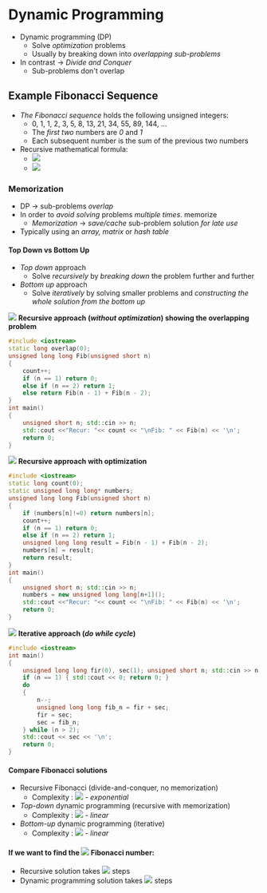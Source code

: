 # Dynamic Programming
- Dynamic programming (DP)
  - Solve *optimization* problems
  - Usually by breaking down into *overlapping sub-problems*
- In contrast -> *Divide and Conquer*
  - Sub-problems don't overlap
  
## Example Fibonacci Sequence
- *The Fibonacci sequence* holds the following unsigned integers:
  - 0, 1, 1, 2, 3, 5, 8, 13, 21, 34, 55, 89, 144, ...
  - The *first two* numbers are *0* and *1*
  - Each subsequent number is the sum of the previous two numbers
- Recursive mathematical formula:
  - <img src="https://latex.codecogs.com/svg.latex?\Large&space;F_0=0,{\;}F_1=1">
  - <img src="https://latex.codecogs.com/svg.latex?\Large&space;F_n=F_{n-1}+F_{n-2}">
  
### Memorization
- DP -> sub-problems *overlap*
- In order to *avoid solving* problems *multiple times*. memorize
  - *Memorization* -> *save/cache* sub-problem solution *for late use*
- Typically using an *array, matrix* or *hash table*

#### Top Down vs Bottom Up
- *Top down* approach
  - Solve *recursively* by *breaking down* the problem further and further
- *Bottom up* approach
  - Solve *iteratively* by solving smaller problems and *constructing the whole solution from the bottom up*
  
<img src="https://latex.codecogs.com/svg.latex?\Large&space;\blacksquare"> **Recursive approach (*without optimization*) showing the overlapping problem**
```cpp
#include <iostream>
static long overlap(0);
unsigned long long Fib(unsigned short n)
{
	count++;
	if (n == 1) return 0;
	else if (n == 2) return 1;
	else return Fib(n - 1) + Fib(n - 2);
}
int main()
{
	unsigned short n; std::cin >> n;
	std::cout <<"Recur: "<< count << "\nFib: " << Fib(n) << '\n';
	return 0;
}
```
<img src="https://latex.codecogs.com/svg.latex?\Large&space;\blacksquare"> **Recursive approach with optimization**
```cpp
#include <iostream>
static long count(0);
static unsigned long long* numbers;
unsigned long long Fib(unsigned short n)
{
	if (numbers[n]!=0) return numbers[n];
	count++;
	if (n == 1) return 0;
	else if (n == 2) return 1;
	unsigned long long result = Fib(n - 1) + Fib(n - 2);
	numbers[n] = result;
	return result;
}
int main()
{
	unsigned short n; std::cin >> n;
	numbers = new unsigned long long[n+1]();
	std::cout <<"Recur: "<< count << "\nFib: " << Fib(n) << '\n';
	return 0;
}
```
<img src="https://latex.codecogs.com/svg.latex?\Large&space;\blacksquare"> **Iterative approach (*do while cycle*)**

```cpp
#include <iostream>
int main()
{
	unsigned long long fir(0), sec(1); unsigned short n; std::cin >> n;
	if (n == 1) { std::cout << 0; return 0; }
	do
	{
		n--;
		unsigned long long fib_n = fir + sec;
		fir = sec;
		sec = fib_n;
	} while (n > 2);
	std::cout << sec << '\n';
	return 0;
}
```
#### Compare Fibonacci solutions
- Recursive Fibonacci (divide-and-conquer, no memorization)
  - Complexity : <img src="https://latex.codecogs.com/svg.latex?\Large&space;\sim{O(1.6^n)}"> - *exponential*
- *Top-down* dynamic programming (recursive with memorization)
  - Complexity : <img src="https://latex.codecogs.com/svg.latex?\Large&space;\sim{O(n)}"> - *linear*
- *Bottom-up* dynamic programming (iterative)
  - Complexity : <img src="https://latex.codecogs.com/svg.latex?\Large&space;\sim{O(n)}"> - *linear*
#### If we want to find the <img src="https://latex.codecogs.com/svg.latex?\Large&space;36^{th}"> Fibonacci number:
- Recursive solution takes <img src="https://latex.codecogs.com/svg.latex?\Large&space;\sim{48{\:}315{\:}633}"> steps
- Dynamic programming solution takes <img src="https://latex.codecogs.com/svg.latex?\Large&space;\sim{36}"> steps
